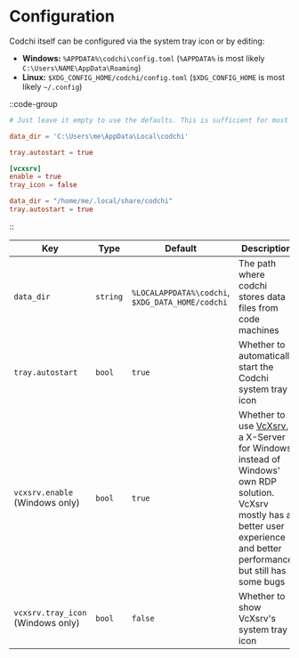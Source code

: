 # Configuration

Codchi itself can be configured via the system tray icon or by editing:

- **Windows:** `%APPDATA%\codchi\config.toml` (`%APPDATA%` is most likely `C:\Users\NAME\AppData\Roaming`)
- **Linux:** `$XDG_CONFIG_HOME/codchi/config.toml` (`$XDG_CONFIG_HOME` is most likely `~/.config`)

::code-group

```toml [Minimal config.toml (All systems)]
# Just leave it empty to use the defaults. This is sufficient for most users
```

```toml [Complete config.toml (Windows)]
data_dir = 'C:\Users\me\AppData\Local\codchi'

tray.autostart = true

[vcxsrv]
enable = true
tray_icon = false
```

```toml [Complete config.toml (Linux)]
data_dir = "/home/me/.local/share/codchi"
tray.autostart = true
```

::

| **Key**                           | **Type** | **Default**                                      | **Description**                                                                                                                                                                                                        |
| ------                            | ----     | -------                                          | -------------                                                                                                                                                                                                          |
| `data_dir`                        | `string` | `%LOCALAPPDATA%\codchi`, `$XDG_DATA_HOME/codchi` | The path where codchi stores data files from code machines                                                                                                                                                             |
| `tray.autostart`                  | `bool`   | `true`                                           | Whether to automatically start the Codchi system tray icon                                                                                                                                                             |
| `vcxsrv.enable` (Windows only)    | `bool`   | `true`                                           | Whether to use [VcXsrv](https://github.com/marchaesen/vcxsrv), a X-Server for Windows, instead of Windows' own RDP solution. VcXsrv mostly has a better user experience and better performance but still has some bugs |
| `vcxsrv.tray_icon` (Windows only) | `bool`   | `false`                                          | Whether to show VcXsrv's system tray icon
